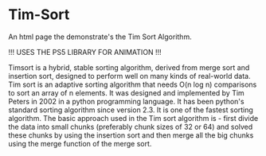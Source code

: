 # Tim-Sort 

An html page the demonstrate's the Tim Sort Algorithm.

!!! USES THE PS5 LIBRARY FOR ANIMATION !!!

Timsort is a hybrid, stable sorting algorithm, derived from merge sort and insertion sort, designed to perform well on many kinds of real-world data. Tim sort is an adaptive sorting algorithm that needs O(n log n) comparisons to sort an array of n elements. It was designed and implemented by Tim Peters in 2002 in a python programming language. It has been python's standard sorting algorithm since version 2.3. It is one of the fastest sorting algorithm. The basic approach used in the Tim sort algorithm is - first divide the data into small chunks (preferably chunk sizes of 32 or 64) and solved these chunks by using the insertion sort and then merge all the big chunks using the merge function of the merge sort.
